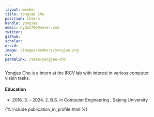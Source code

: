```yaml
---
layout: member
title: Yongjae Cho
position: Intern
handle: yongjae
email: dydwo706@naver.com
twitter: 
github: 
scholar: 
orcid: 
image: /images/members/yongjae.png
cv: 
permalink: /team/yongjae-cho
---
```


Yongjae Cho is a intern at the IRCV lab with interest in various computer vision tasks.


#### Education

<ul class="chronological">

  <li><span>2018. 3. – 2024. 2.</span> B.S. in Computer Engineering
, Sejong University</li>
  
</ul>

{% include publication_in_profile.html %}
